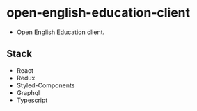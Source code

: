 # open-english-education-client

-   Open English Education client.

## Stack

-   React
-   Redux
-   Styled-Components
-   Graphql
-   Typescript
